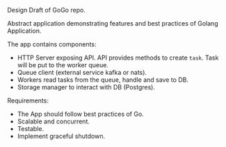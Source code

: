 Design Draft of GoGo repo.

Abstract application demonstrating features and best practices of Golang Application.

The app contains components:
* HTTP Server exposing API. API provides methods to create `task`. Task will be put to the worker queue.
* Queue client (external service kafka or nats).
* Workers read tasks from the queue, handle and save to DB.
* Storage manager to interact with DB (Postgres).

Requirements:
* The App should follow best practices of Go.
* Scalable and concurrent.
* Testable.
* Implement graceful shutdown.
